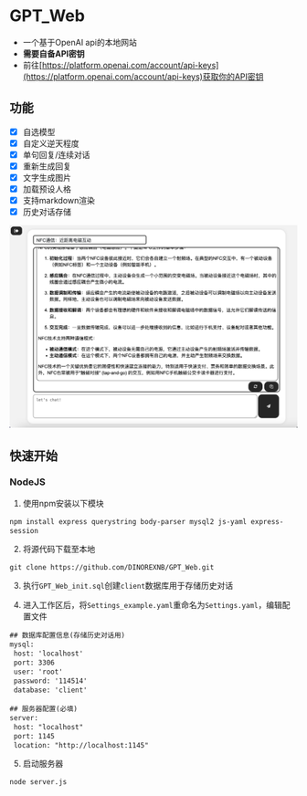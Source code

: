 # GPT_Web
- 一个基于OpenAI api的本地网站
- **需要自备API密钥**
- 前往[https://platform.openai.com/account/api-keys](https://platform.openai.com/account/api-keys)获取你的API密钥
## 功能
- [x] 自选模型
- [x] 自定义逆天程度 
- [x] 单句回复/连续对话
- [x] 重新生成回复
- [x] 文字生成图片
- [x] 加载预设人格
- [x] 支持markdown渲染
- [x] 历史对话存储

![](./images/hall.png)
## 快速开始
### NodeJS

1. 使用npm安装以下模块

```
npm install express querystring body-parser mysql2 js-yaml express-session
```

2. 将源代码下载至本地

```
git clone https://github.com/DINOREXNB/GPT_Web.git
```

3. 执行`GPT_Web_init.sql`创建`client`数据库用于存储历史对话

4. 进入工作区后，将`Settings_example.yaml`重命名为`Settings.yaml`，编辑配置文件

```
## 数据库配置信息(存储历史对话用)
mysql:
 host: 'localhost'
 port: 3306
 user: 'root'
 password: '114514'
 database: 'client'

## 服务器配置(必填)
server:
 host: "localhost"
 port: 1145
 location: "http://localhost:1145"
```

5. 启动服务器

```
node server.js
```